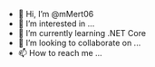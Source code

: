 - 👋 Hi, I’m @mMert06
- 👀 I’m interested in ...
- 🌱 I’m currently learning .NET Core
- 💞️ I’m looking to collaborate on ...
- 📫 How to reach me ...

<!---
mMert06/mMert06 is a ✨ special ✨ repository because its `README.md` (this file) appears on your GitHub profile.
You can click the Preview link to take a look at your changes.
--->

